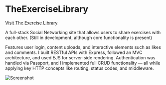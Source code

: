 # TheExerciseLibrary
[Visit The Exercise Library](https://theexerciselibrary.onrender.com/)


A full-stack Social Networking site that allows users to share exercises with each other.
(Still in development, although core functionality is present)

Features user login, content uploads, and interactive elements such as likes and comments. I built RESTful APIs with Express, followed an MVC architecture, and used EJS for server-side rendering. Authentication was handled via Passport, and I implemented full CRUD functionality — all while applying key HTTP concepts like routing, status codes, and middleware.

![Screenshot](https://res.cloudinary.com/dlv6rz50o/image/upload/v1744901661/exlib_ilam33.png)
